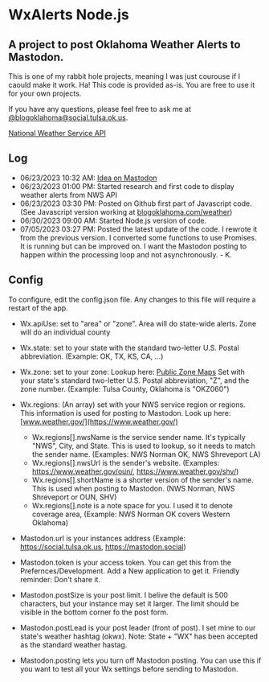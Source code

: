 # WxAlerts Node.js

## A project to post Oklahoma Weather Alerts to Mastodon.

This is one of my rabbit hole projects, meaning I was just courouse if I caould make it work. Ha!  This code is provided as-is.  You are free to use it for your own projects.  

If you have any questions, please feel free to ask me at [@blogoklahoma@social.tulsa.ok.us](https://social.tulsa.ok.us/@blogoklahoma).  

[National Weather Service API](https://www.weather.gov/documentation/services-web-api)

## Log
- 06/23/2023 10:32 AM: [Idea on Mastodon](https://social.tulsa.ok.us/@blogoklahoma/110594250928009474)
- 06/23/2023 01:00 PM: Started research and first code to display weather alerts from NWS API
- 06/23/2023 03:30 PM: Posted on Github first part of Javascript code.  (See Javascript version working at [blogoklahoma.com/weather](https://blogoklahoma.com/weather))
- 06/30/2023 09:00 AM: Started Node.js version of code.  
- 07/05/2023 03:27 PM: Posted the latest update of the code. I rewrote it from the previous version. I converted some functions to use Promises. It is running but can be improved on.  I want the Mastodon posting to happen within the processing loop and not asynchronously. - K.

## Config
To configure, edit the config.json file.  Any changes to this file will require a restart of the app.

- Wx.apiUse: set to "area" or "zone".  Area will do state-wide alerts. Zone will do an individual county 
- Wx.state: set to your state with the standard two-letter U.S. Postal abbreviation. (Example: OK, TX, KS, CA, ...)
- Wx.zone: set to your zone: Lookup here: [Public Zone Maps](https://www.weather.gov/pimar/PubZone)  Set with your state's standard two-letter U.S. Postal abbreviation, "Z", and the zone number. (Example: Tulsa County, Oklahoma is "OKZ060")
- Wx.regions: (An array) set with your NWS service region or regions. This information is used for posting to Mastodon.  Look up here: [www.weather.gov/](https://www.weather.gov/)
    - Wx.regions[].nwsName is the service sender name. It's typically "NWS", City, and State. This is used to lookup, so it needs to match the sender name. (Examples: NWS Norman OK, NWS Shreveport LA)
    - Wx.regions[].nwsUrl is the sender's website. (Examples: https://www.weather.gov/oun/, https://www.weather.gov/shv/)
    - Wx.regions[].shortName is a shorter version of the sender's name.  This is used when posting to Mastodon. (NWS Norman, NWS Shreveport or OUN, SHV)
    - Wx.regions[].note is a note space for you.  I used it to denote coverage area, (Example: NWS Norman OK covers Western Oklahoma)
 
- Mastodon.url is your instances address (Example: https://social.tulsa.ok.us, https://mastodon.social)
- Mastodon.token is your access token.  You can get this from the Prefernces/Development. Add a New application to get it.  Friendly reminder: Don't share it.
- Mastodon.postSize is your post limit.  I belive the default is 500 characters, but your instance may set it larger.  The limit should be visible in the bottom corner fo the post form. 
- Mastodon.postLead is your post leader (front of post).  I set mine to our state's weather hashtag (okwx).  Note: State + "WX" has been accepted as the standard weather hastag.
- Mastodon.posting lets you turn off Mastodon posting.  You can use this if you want to test all your Wx settings before sending to Mastodon.

 


